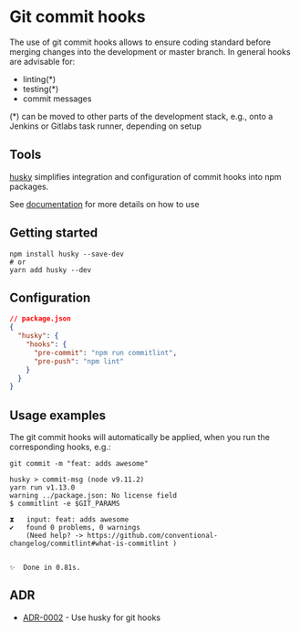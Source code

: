 
# Git commit hooks
The use of git commit hooks allows to ensure coding standard before merging changes into the development or master branch. In general hooks are advisable for:

* linting(*)
* testing(*)
* commit messages

(*) can be moved to other parts of the development stack, e.g., onto a Jenkins or Gitlabs task runner, depending on setup

## Tools
[husky](https://github.com/typicode/husky) simplifies integration and configuration of commit hooks into npm packages.

See [documentation](https://github.com/typicode/husky/blob/dev/docs.md) for more details on how to use

## Getting started
```shell
npm install husky --save-dev
# or
yarn add husky --dev
```

## Configuration
```json
// package.json
{
  "husky": {
    "hooks": {
      "pre-commit": "npm run commitlint",
      "pre-push": "npm lint"
    }
  }
}
```

## Usage examples
The git commit hooks will automatically be applied, when you run the corresponding hooks, e.g.:

``` shell
git commit -m "feat: adds awesome"

husky > commit-msg (node v9.11.2)
yarn run v1.13.0
warning ../package.json: No license field
$ commitlint -e $GIT_PARAMS

⧗   input: feat: adds awesome
✔   found 0 problems, 0 warnings
    (Need help? -> https://github.com/conventional-changelog/commitlint#what-is-commitlint )


✨  Done in 0.81s.
```

## ADR
- [ADR-0002](0002-use-husky-for-git-hooks.md) - Use husky for git hooks
